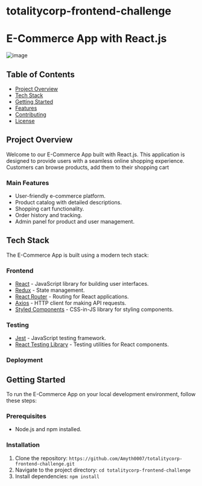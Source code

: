 # totalitycorp-frontend-challenge
# E-Commerce App with React.js

![image](https://github.com/Amyth0007/totalitycorp-frontend-challenge/assets/96157492/6c4bfa19-c6d5-48fd-9b16-1ef394b8d9c9)


## Table of Contents
- [Project Overview](#project-overview)
- [Tech Stack](#tech-stack)
- [Getting Started](#getting-started)
- [Features](#features)
- [Contributing](#contributing)
- [License](#license)

## Project Overview

Welcome to our E-Commerce App built with React.js. This application is designed to provide users with a seamless online shopping experience. Customers can browse products, add them to their shopping cart

### Main Features

- User-friendly e-commerce platform.
- Product catalog with detailed descriptions.
- Shopping cart functionality.
- Order history and tracking.
- Admin panel for product and user management.

## Tech Stack

The E-Commerce App is built using a modern tech stack:

### Frontend

- [React](https://reactjs.org) - JavaScript library for building user interfaces.
- [Redux](https://redux.js.org) - State management.
- [React Router](https://reactrouter.com) - Routing for React applications.
- [Axios](https://axios-http.com) - HTTP client for making API requests.
- [Styled Components](https://styled-components.com) - CSS-in-JS library for styling components.


### Testing

- [Jest](https://jestjs.io) - JavaScript testing framework.
- [React Testing Library](https://testing-library.com/react) - Testing utilities for React components.

### Deployment


## Getting Started

To run the E-Commerce App on your local development environment, follow these steps:

### Prerequisites

- Node.js and npm installed.

### Installation

1. Clone the repository: `https://github.com/Amyth0007/totalitycorp-frontend-challenge.git`
2. Navigate to the project directory: `cd totalitycorp-frontend-challenge`
3. Install dependencies: `npm install`



